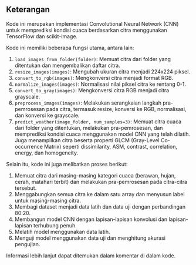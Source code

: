 ## Keterangan

Kode ini merupakan implementasi Convolutional Neural Network (CNN) untuk memprediksi kondisi cuaca berdasarkan citra menggunakan TensorFlow dan scikit-image.

Kode ini memiliki beberapa fungsi utama, antara lain:

1. `load_images_from_folder(folder)`: Memuat citra dari folder yang ditentukan dan mengembalikan daftar citra.
2. `resize_images(images)`: Mengubah ukuran citra menjadi 224x224 piksel.
3. `convert_to_rgb(images)`: Mengkonversi citra menjadi format RGB.
4. `normalize_images(images)`: Normalisasi nilai piksel citra ke rentang 0-1.
5. `convert_to_gray(images)`: Mengkonversi citra RGB menjadi citra grayscale.
6. `preprocess_images(images)`: Melakukan serangkaian langkah pra-pemrosesan pada citra, termasuk resize, konversi ke RGB, normalisasi, dan konversi ke grayscale.
7. `predict_weather(image_folder, num_samples=3)`: Memuat citra cuaca dari folder yang ditentukan, melakukan pra-pemrosesan, dan memprediksi kondisi cuaca menggunakan model CNN yang telah dilatih. Juga menampilkan citra beserta properti GLCM (Gray-Level Co-occurrence Matrix) seperti dissimilarity, ASM, contrast, correlation, energy, dan homogeneity.

Selain itu, kode ini juga melibatkan proses berikut:

1. Memuat citra dari masing-masing kategori cuaca (berawan, hujan, cerah, matahari terbit) dan melakukan pra-pemrosesan pada citra-citra tersebut.
2. Menggabungkan semua citra ke dalam satu array dan menyusun label untuk masing-masing citra.
3. Membagi dataset menjadi data latih dan data uji dengan perbandingan 80:20.
4. Membangun model CNN dengan lapisan-lapisan konvolusi dan lapisan-lapisan terhubung penuh.
5. Melatih model menggunakan data latih.
6. Menguji model menggunakan data uji dan menghitung akurasi pengujian.

Informasi lebih lanjut dapat ditemukan dalam komentar di dalam kode.
